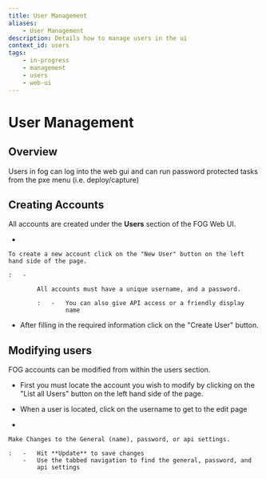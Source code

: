 ```yaml
---
title: User Management
aliases:
    - User Management
description: Details how to manage users in the ui
context_id: users
tags:
    - in-progress
    - management
    - users
    - web-ui
---
```



# User Management

## Overview

Users in fog can log into the web gui and can run password protected
tasks from the pxe menu (i.e. deploy/capture)

## Creating Accounts

All accounts are created under the **Users** section of the FOG Web UI.

-   

    To create a new account click on the "New User" button on the left hand side of the page.

    :   -   

            All accounts must have a unique username, and a password.

            :   -   You can also give API access or a friendly display
                    name

-   After filling in the required information click on the "Create
    User" button.

## Modifying users

FOG accounts can be modified from within the users section.

-   First you must locate the account you wish to modify by clicking on
    the "List all Users" button on the left hand side of the page.

-   When a user is located, click on the username to get to the edit
    page

-   

    Make Changes to the General (name), password, or api settings.

    :   -   Hit **Update** to save changes
        -   Use the tabbed navigation to find the general, password, and
            api settings
